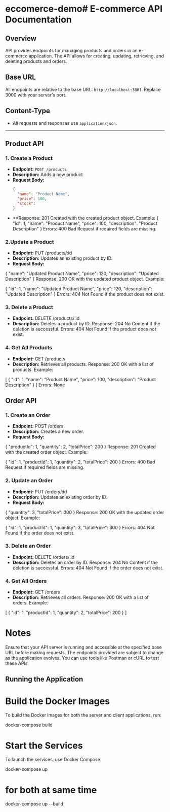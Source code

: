 # eccomerce-demo# E-commerce API Documentation

## Overview

 API provides endpoints for managing products and orders in an e-commerce application. The API allows for creating, updating, retrieving, and deleting products and orders.

## Base URL

All endpoints are relative to the base URL: `http://localhost:3001`. Replace 3000 with your server's port.

## Content-Type

- All requests and responses use `application/json`.

---

## Product API

### 1. Create a Product

- **Endpoint:** `POST /products`
- **Description:** Adds a new product
- **Request Body:**
  ```json
  {
    "name": "Product Name",
    "price": 100,
    "stock":
  }
- **Response:
201 Created with the created product object.
Example:
{
  "id": 1,
  "name": "Product Name",
  "price": 100,
  "description": "Product Description"
}
Errors:
400 Bad Request if required fields are missing.
### 2.Update a Product
- **Endpoint:** PUT /products/:id
- **Description:** Updates an existing product by ID.
- **Request Body:**

{
  "name": "Updated Product Name",
  "price": 120,
  "description": "Updated Description"
}
Response:
200 OK with the updated product object.
Example:

{
  "id": 1,
  "name": "Updated Product Name",
  "price": 120,
  "description": "Updated Description"
}
Errors:
404 Not Found if the product does not exist.
### 3. Delete a Product
- **Endpoint:** DELETE /products/:id
- **Description:** Deletes a product by ID.
Response:
204 No Content if the deletion is successful.
Errors:
404 Not Found if the product does not exist.
### 4. Get All Products
 - **Endpoint:** GET /products
- **Description:** Retrieves all products.
Response:
200 OK with a list of products.
Example:

[
  {
    "id": 1,
    "name": "Product Name",
    "price": 100,
    "description": "Product Description"
  }
]
Errors:
None
 ## Order API
### 1. Create an Order
- **Endpoint:** POST /orders
- **Description:** Creates a new order.
- **Request Body:**

{
  "productId": 1,
  "quantity": 2,
  "totalPrice": 200
}
Response:
201 Created with the created order object.
Example:

{
  "id": 1,
  "productId": 1,
  "quantity": 2,
  "totalPrice": 200
}
Errors:
400 Bad Request if required fields are missing.
### 2. Update an Order
- **Endpoint:** PUT /orders/:id
- **Description:** Updates an existing order by ID.
- **Request Body:**

{
  "quantity": 3,
  "totalPrice": 300
}
Response:
200 OK with the updated order object.
Example:

{
  "id": 1,
  "productId": 1,
  "quantity": 3,
  "totalPrice": 300
}
Errors:
404 Not Found if the order does not exist.
### 3. Delete an Order
- **Endpoint:**  DELETE /orders/:id
- **Description:** Deletes an order by ID.
Response:
204 No Content if the deletion is successful.
Errors:
404 Not Found if the order does not exist.
### 4. Get All Orders
- **Endpoint:** GET /orders
- **Description:** Retrieves all orders.
Response:
200 OK with a list of orders.
Example:

[
  {
    "id": 1,
    "productId": 1,
    "quantity": 2,
    "totalPrice": 200
  }
]


# Notes
Ensure that your API server is running and accessible at the specified base URL before making requests.
The endpoints provided are subject to change as the application evolves.
You can use tools like Postman or cURL to test these APIs.

## Running the Application
# Build the Docker Images
To build the Docker images for both the server and client  applications, run:

docker-compose build

# Start the Services
To launch the services, use Docker Compose:

docker-compose up

# for both at same time 
docker-compose up --build